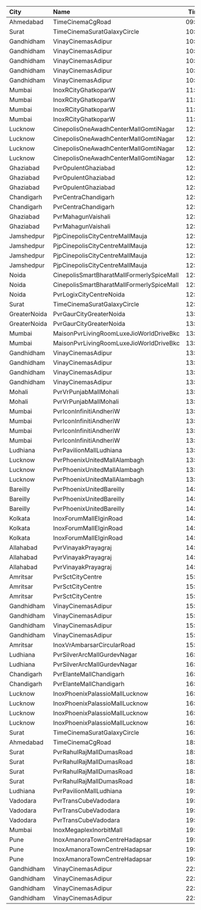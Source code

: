 | City         | Name                                      |  Time | Type            |  Price | Capacity | Booked |
| :----------- | :---------------------------------------- | ----: | :-------------- | -----: | -------: | -----: |
| Ahmedabad    | TimeCinemaCgRoad                          | 09:15 | Infinity1000    | 1,000₹ |       12 |      0 |
| Surat        | TimeCinemaSuratGalaxyCircle               | 10:00 | Sofa180         |   180₹ |       34 |      0 |
| Gandhidham   | VinayCinemasAdipur                        | 10:01 | Diamond         |   160₹ |       35 |      0 |
| Gandhidham   | VinayCinemasAdipur                        | 10:01 | Gold            |    80₹ |       42 |      0 |
| Gandhidham   | VinayCinemasAdipur                        | 10:01 | Platinum        |   160₹ |       23 |      0 |
| Gandhidham   | VinayCinemasAdipur                        | 10:01 | Silver          |    80₹ |       42 |      0 |
| Gandhidham   | VinayCinemasAdipur                        | 10:01 | Vip             |   350₹ |        8 |      0 |
| Mumbai       | InoxRCityGhatkoparW                       | 11:05 | Club            |   130₹ |       30 |      0 |
| Mumbai       | InoxRCityGhatkoparW                       | 11:05 | Executive       |   112₹ |       18 |      0 |
| Mumbai       | InoxRCityGhatkoparW                       | 11:05 | RoyalRecliner   |   250₹ |        6 |      0 |
| Mumbai       | InoxRCityGhatkoparW                       | 11:05 | Royal           |   130₹ |       18 |      0 |
| Lucknow      | CinepolisOneAwadhCenterMallGomtiNagar     | 12:00 | Normal          |   140₹ |       14 |      0 |
| Lucknow      | CinepolisOneAwadhCenterMallGomtiNagar     | 12:00 | Executive       |   150₹ |       45 |      2 |
| Lucknow      | CinepolisOneAwadhCenterMallGomtiNagar     | 12:00 | Premium         |   160₹ |       26 |      2 |
| Lucknow      | CinepolisOneAwadhCenterMallGomtiNagar     | 12:00 | Vip             |   450₹ |       10 |      0 |
| Ghaziabad    | PvrOpulentGhaziabad                       | 12:00 | Recliner        |   320₹ |       11 |      5 |
| Ghaziabad    | PvrOpulentGhaziabad                       | 12:00 | Prime           |   200₹ |      108 |     54 |
| Ghaziabad    | PvrOpulentGhaziabad                       | 12:00 | Classic         |   170₹ |      112 |     56 |
| Chandigarh   | PvrCentraChandigarh                       | 12:00 | Prime           |   175₹ |      175 |     95 |
| Chandigarh   | PvrCentraChandigarh                       | 12:00 | Classic         |   129₹ |      126 |     63 |
| Ghaziabad    | PvrMahagunVaishali                        | 12:05 | Classic         |   210₹ |      114 |      0 |
| Ghaziabad    | PvrMahagunVaishali                        | 12:05 | Recliner        |   325₹ |        5 |      2 |
| Jamshedpur   | PjpCinepolisCityCentreMallMauja           | 12:20 | Normal          |   150₹ |       12 |      0 |
| Jamshedpur   | PjpCinepolisCityCentreMallMauja           | 12:20 | Executive       |   150₹ |       28 |      0 |
| Jamshedpur   | PjpCinepolisCityCentreMallMauja           | 12:20 | Premium         |   150₹ |       32 |      2 |
| Jamshedpur   | PjpCinepolisCityCentreMallMauja           | 12:20 | Vip             |   400₹ |        6 |      0 |
| Noida        | CinepolisSmartBharatMallFormerlySpiceMall | 12:20 | Classic         |   150₹ |       38 |      0 |
| Noida        | CinepolisSmartBharatMallFormerlySpiceMall | 12:20 | Premium         |   150₹ |       61 |      0 |
| Noida        | PvrLogixCityCentreNoida                   | 12:35 | Classic         |   250₹ |       48 |     10 |
| Surat        | TimeCinemaSuratGalaxyCircle               | 12:45 | Sofa220         |   220₹ |       34 |      0 |
| GreaterNoida | PvrGaurCityGreaterNoida                   | 13:00 | Classic         |   190₹ |       50 |      0 |
| GreaterNoida | PvrGaurCityGreaterNoida                   | 13:00 | Prime           |   215₹ |        7 |      0 |
| Mumbai       | MaisonPvrLivingRoomLuxeJioWorldDriveBkc   | 13:15 | Luxe            |   700₹ |       24 |     12 |
| Mumbai       | MaisonPvrLivingRoomLuxeJioWorldDriveBkc   | 13:15 | LuxeSuperior    |   700₹ |       10 |      5 |
| Gandhidham   | VinayCinemasAdipur                        | 13:15 | Diamond         |   160₹ |      100 |      0 |
| Gandhidham   | VinayCinemasAdipur                        | 13:15 | Gold            |    80₹ |       77 |      0 |
| Gandhidham   | VinayCinemasAdipur                        | 13:15 | Platinum        |   160₹ |       35 |      0 |
| Gandhidham   | VinayCinemasAdipur                        | 13:15 | Silver          |    80₹ |       41 |      0 |
| Mohali       | PvrVrPunjabMallMohali                     | 13:35 | Classic         |   180₹ |       44 |      0 |
| Mohali       | PvrVrPunjabMallMohali                     | 13:35 | Prime           |   210₹ |       22 |      2 |
| Mumbai       | PvrIconInfinitiAndheriW                   | 13:45 | Classic         |   120₹ |       42 |     21 |
| Mumbai       | PvrIconInfinitiAndheriW                   | 13:45 | Prime           |   160₹ |      126 |     63 |
| Mumbai       | PvrIconInfinitiAndheriW                   | 13:45 | PrimeSuperior   |   160₹ |       32 |     16 |
| Mumbai       | PvrIconInfinitiAndheriW                   | 13:45 | Recliner        |   350₹ |       11 |      5 |
| Ludhiana     | PvrPavilionMallLudhiana                   | 13:50 | Classic         |   190₹ |       40 |      4 |
| Lucknow      | PvrPhoenixUnitedMallAlambagh              | 13:55 | Classic         |   180₹ |       99 |      0 |
| Lucknow      | PvrPhoenixUnitedMallAlambagh              | 13:55 | Prime           |   230₹ |       13 |      2 |
| Lucknow      | PvrPhoenixUnitedMallAlambagh              | 13:55 | Recliner        |   330₹ |        6 |      2 |
| Bareilly     | PvrPhoenixUnitedBareilly                  | 14:45 | Classic         |   200₹ |       48 |      0 |
| Bareilly     | PvrPhoenixUnitedBareilly                  | 14:45 | Prime           |   220₹ |       56 |      0 |
| Bareilly     | PvrPhoenixUnitedBareilly                  | 14:45 | Recliner        |   400₹ |        7 |      1 |
| Kolkata      | InoxForumMallElginRoad                    | 14:45 | DressCircle     |   150₹ |       48 |      0 |
| Kolkata      | InoxForumMallElginRoad                    | 14:45 | Galleria        |   150₹ |       14 |      0 |
| Kolkata      | InoxForumMallElginRoad                    | 14:45 | Royal           |   150₹ |       15 |      0 |
| Allahabad    | PvrVinayakPrayagraj                       | 14:55 | Classic         |   190₹ |       29 |      0 |
| Allahabad    | PvrVinayakPrayagraj                       | 14:55 | Prime           |   210₹ |       36 |     18 |
| Allahabad    | PvrVinayakPrayagraj                       | 14:55 | Recliner        |   330₹ |        4 |      0 |
| Amritsar     | PvrSctCityCentre                          | 15:20 | Classic         |   160₹ |       45 |      0 |
| Amritsar     | PvrSctCityCentre                          | 15:20 | Prime           |   170₹ |       30 |      0 |
| Amritsar     | PvrSctCityCentre                          | 15:20 | Recliner        |   330₹ |       11 |      0 |
| Gandhidham   | VinayCinemasAdipur                        | 15:30 | Diamond         |   160₹ |      100 |      0 |
| Gandhidham   | VinayCinemasAdipur                        | 15:30 | Gold            |    80₹ |       77 |      0 |
| Gandhidham   | VinayCinemasAdipur                        | 15:30 | Platinum        |   160₹ |       35 |      0 |
| Gandhidham   | VinayCinemasAdipur                        | 15:30 | Silver          |    80₹ |       41 |      0 |
| Amritsar     | InoxVrAmbarsarCircularRoad                | 15:30 | Normal          |   150₹ |       78 |      0 |
| Ludhiana     | PvrSilverArcMallGurdevNagar               | 16:05 | Prime           |   250₹ |       15 |      0 |
| Ludhiana     | PvrSilverArcMallGurdevNagar               | 16:05 | Classic         |   190₹ |       53 |      5 |
| Chandigarh   | PvrElanteMallChandigarh                   | 16:15 | Classic         |   212₹ |       70 |      7 |
| Chandigarh   | PvrElanteMallChandigarh                   | 16:15 | Recliner        |   599₹ |       13 |      0 |
| Lucknow      | InoxPhoenixPalassioMallLucknow            | 16:15 | Executive       |   170₹ |       13 |      0 |
| Lucknow      | InoxPhoenixPalassioMallLucknow            | 16:15 | RoyaleRecliners |   350₹ |        6 |      0 |
| Lucknow      | InoxPhoenixPalassioMallLucknow            | 16:15 | Royale          |   190₹ |       34 |      0 |
| Lucknow      | InoxPhoenixPalassioMallLucknow            | 16:15 | Club            |   180₹ |       56 |      0 |
| Surat        | TimeCinemaSuratGalaxyCircle               | 16:30 | Infinity350     |   350₹ |       22 |      0 |
| Ahmedabad    | TimeCinemaCgRoad                          | 18:15 | Standard260     |   260₹ |      108 |      8 |
| Surat        | PvrRahulRajMallDumasRoad                  | 18:55 | Recliner        |   420₹ |       24 |      1 |
| Surat        | PvrRahulRajMallDumasRoad                  | 18:55 | Prime           |   220₹ |       72 |     25 |
| Surat        | PvrRahulRajMallDumasRoad                  | 18:55 | ClassicPlus     |   200₹ |       30 |      0 |
| Surat        | PvrRahulRajMallDumasRoad                  | 18:55 | Classic         |   190₹ |       30 |      3 |
| Ludhiana     | PvrPavilionMallLudhiana                   | 19:05 | Classic         |   190₹ |       40 |      6 |
| Vadodara     | PvrTransCubeVadodara                      | 19:15 | Classic         |   110₹ |       42 |      0 |
| Vadodara     | PvrTransCubeVadodara                      | 19:15 | Prime           |   110₹ |       99 |      0 |
| Vadodara     | PvrTransCubeVadodara                      | 19:15 | Recliner        |   300₹ |        8 |      0 |
| Mumbai       | InoxMegaplexInorbitMall                   | 19:30 | Insignia        |   450₹ |       21 |      0 |
| Pune         | InoxAmanoraTownCentreHadapsar             | 19:35 | Club            |   150₹ |       47 |      0 |
| Pune         | InoxAmanoraTownCentreHadapsar             | 19:35 | Executive       |   150₹ |       10 |      0 |
| Pune         | InoxAmanoraTownCentreHadapsar             | 19:35 | Royale          |   230₹ |        2 |      0 |
| Gandhidham   | VinayCinemasAdipur                        | 22:15 | Diamond         |   160₹ |      100 |      0 |
| Gandhidham   | VinayCinemasAdipur                        | 22:15 | Gold            |    80₹ |       77 |      0 |
| Gandhidham   | VinayCinemasAdipur                        | 22:15 | Platinum        |   160₹ |       35 |      0 |
| Gandhidham   | VinayCinemasAdipur                        | 22:15 | Silver          |    80₹ |       41 |      0 |